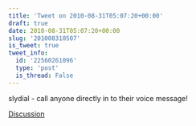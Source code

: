 ```yaml
---
title: 'Tweet on 2010-08-31T05:07:20+00:00'
draft: true
date: 2010-08-31T05:07:20+00:00
slug: '201008310507'
is_tweet: true
tweet_info:
  id: '22560261096'
  type: 'post'
  is_thread: False
---
```




slydial - call anyone directly in to their voice message!

[Discussion](https://x.com/sytelus/status/22560261096)
